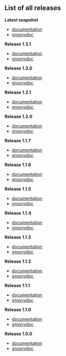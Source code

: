 
## List of all releases ##

**Latest snapshot**
- [documentation](http://badass-runtime-plugin.beryx.org/snapshots/latest)
- [groovydoc](http://badass-runtime-plugin.beryx.org/snapshots/latest/groovydoc)

**Release 1.3.1**
  - [documentation](http://badass-runtime-plugin.beryx.org/releases/1.3.1)
  - [groovydoc](http://badass-runtime-plugin.beryx.org/releases/1.3.1/groovydoc)

**Release 1.3.0**
  - [documentation](http://badass-runtime-plugin.beryx.org/releases/1.3.0)
  - [groovydoc](http://badass-runtime-plugin.beryx.org/releases/1.3.0/groovydoc)

**Release 1.2.1**
  - [documentation](http://badass-runtime-plugin.beryx.org/releases/1.2.1)
  - [groovydoc](http://badass-runtime-plugin.beryx.org/releases/1.2.1/groovydoc)

**Release 1.2.0**
  - [documentation](http://badass-runtime-plugin.beryx.org/releases/1.2.0)
  - [groovydoc](http://badass-runtime-plugin.beryx.org/releases/1.2.0/groovydoc)

**Release 1.1.7**
  - [documentation](http://badass-runtime-plugin.beryx.org/releases/1.1.7)
  - [groovydoc](http://badass-runtime-plugin.beryx.org/releases/1.1.7/groovydoc)

**Release 1.1.6**
  - [documentation](http://badass-runtime-plugin.beryx.org/releases/1.1.6)
  - [groovydoc](http://badass-runtime-plugin.beryx.org/releases/1.1.6/groovydoc)

**Release 1.1.5**
  - [documentation](http://badass-runtime-plugin.beryx.org/releases/1.1.5)
  - [groovydoc](http://badass-runtime-plugin.beryx.org/releases/1.1.5/groovydoc)

**Release 1.1.4**
  - [documentation](http://badass-runtime-plugin.beryx.org/releases/1.1.4)
  - [groovydoc](http://badass-runtime-plugin.beryx.org/releases/1.1.4/groovydoc)

**Release 1.1.3**
  - [documentation](http://badass-runtime-plugin.beryx.org/releases/1.1.3)
  - [groovydoc](http://badass-runtime-plugin.beryx.org/releases/1.1.3/groovydoc)

**Release 1.1.2**
  - [documentation](http://badass-runtime-plugin.beryx.org/releases/1.1.2)
  - [groovydoc](http://badass-runtime-plugin.beryx.org/releases/1.1.2/groovydoc)

**Release 1.1.1**
  - [documentation](http://badass-runtime-plugin.beryx.org/releases/1.1.1)
  - [groovydoc](http://badass-runtime-plugin.beryx.org/releases/1.1.1/groovydoc)

**Release 1.1.0**
  - [documentation](http://badass-runtime-plugin.beryx.org/releases/1.1.0)
  - [groovydoc](http://badass-runtime-plugin.beryx.org/releases/1.1.0/groovydoc)

**Release 1.0.0**
  - [documentation](http://badass-runtime-plugin.beryx.org/releases/1.0.0)
  - [groovydoc](http://badass-runtime-plugin.beryx.org/releases/1.0.0/groovydoc)


